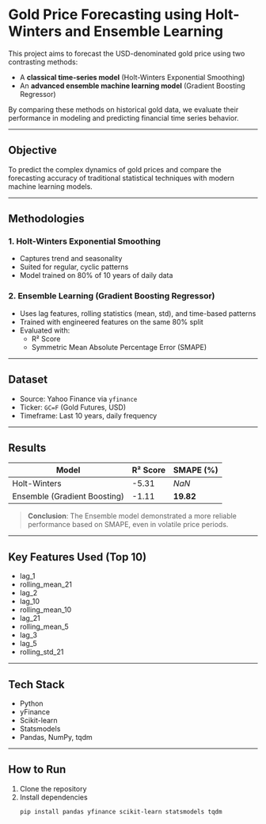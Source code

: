 # Gold Price Forecasting using Holt-Winters and Ensemble Learning

This project aims to forecast the USD-denominated gold price using two contrasting methods:  
- A **classical time-series model** (Holt-Winters Exponential Smoothing)  
- An **advanced ensemble machine learning model** (Gradient Boosting Regressor)

By comparing these methods on historical gold data, we evaluate their performance in modeling and predicting financial time series behavior.

---

## Objective

To predict the complex dynamics of gold prices and compare the forecasting accuracy of traditional statistical techniques with modern machine learning models.

---

## Methodologies

### 1. **Holt-Winters Exponential Smoothing**
- Captures trend and seasonality
- Suited for regular, cyclic patterns
- Model trained on 80% of 10 years of daily data

### 2. **Ensemble Learning (Gradient Boosting Regressor)**
- Uses lag features, rolling statistics (mean, std), and time-based patterns
- Trained with engineered features on the same 80% split
- Evaluated with:
  - R² Score
  - Symmetric Mean Absolute Percentage Error (SMAPE)

---

## Dataset

- Source: Yahoo Finance via `yfinance`
- Ticker: `GC=F` (Gold Futures, USD)
- Timeframe: Last 10 years, daily frequency

---

## Results

| Model                     | R² Score | SMAPE (%) |
|--------------------------|----------|------------|
| Holt-Winters             | -5.31    | *NaN*      |
| Ensemble (Gradient Boosting) | -1.11    | **19.82**   |

> **Conclusion**: The Ensemble model demonstrated a more reliable performance based on SMAPE, even in volatile price periods.

---

## Key Features Used (Top 10)
- lag_1
- rolling_mean_21
- lag_2
- lag_10
- rolling_mean_10
- lag_21
- rolling_mean_5
- lag_3
- lag_5
- rolling_std_21

---

## Tech Stack

- Python
- yFinance
- Scikit-learn
- Statsmodels
- Pandas, NumPy, tqdm

---

## How to Run

1. Clone the repository  
2. Install dependencies  
   ```bash
   pip install pandas yfinance scikit-learn statsmodels tqdm
